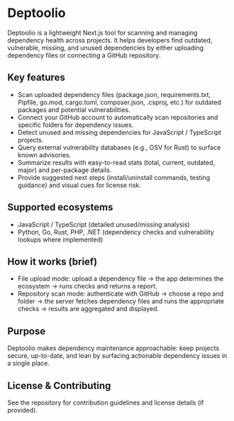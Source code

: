 # Deptoolio

Deptoolio is a lightweight Next.js tool for scanning and managing dependency health across projects. It helps developers find outdated, vulnerable, missing, and unused dependencies by either uploading dependency files or connecting a GitHub repository.

## Key features
- Scan uploaded dependency files (package.json, requirements.txt, Pipfile, go.mod, cargo.toml, composer.json, .csproj, etc.) for outdated packages and potential vulnerabilities.
- Connect your GitHub account to automatically scan repositories and specific folders for dependency issues.
- Detect unused and missing dependencies for JavaScript / TypeScript projects.
- Query external vulnerability databases (e.g., OSV for Rust) to surface known advisories.
- Summarize results with easy-to-read stats (total, current, outdated, major) and per-package details.
- Provide suggested next steps (install/uninstall commands, testing guidance) and visual cues for license risk.

## Supported ecosystems
- JavaScript / TypeScript (detailed unused/missing analysis)
- Python, Go, Rust, PHP, .NET (dependency checks and vulnerability lookups where implemented)

## How it works (brief)
- File upload mode: upload a dependency file → the app determines the ecosystem → runs checks and returns a report.
- Repository scan mode: authenticate with GitHub → choose a repo and folder → the server fetches dependency files and runs the appropriate checks → results are aggregated and displayed.

## Purpose
Deptoolio makes dependency maintenance approachable: keep projects secure, up-to-date, and lean by surfacing actionable dependency issues in a single place.

## License & Contributing
See the repository for contribution guidelines and license details (if provided).
